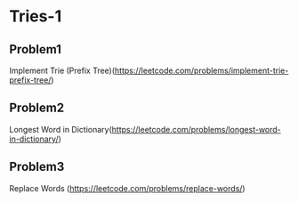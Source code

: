# Tries-1

## Problem1
Implement Trie (Prefix Tree)(https://leetcode.com/problems/implement-trie-prefix-tree/)


## Problem2
Longest Word in Dictionary(https://leetcode.com/problems/longest-word-in-dictionary/)



## Problem3
Replace Words (https://leetcode.com/problems/replace-words/)
